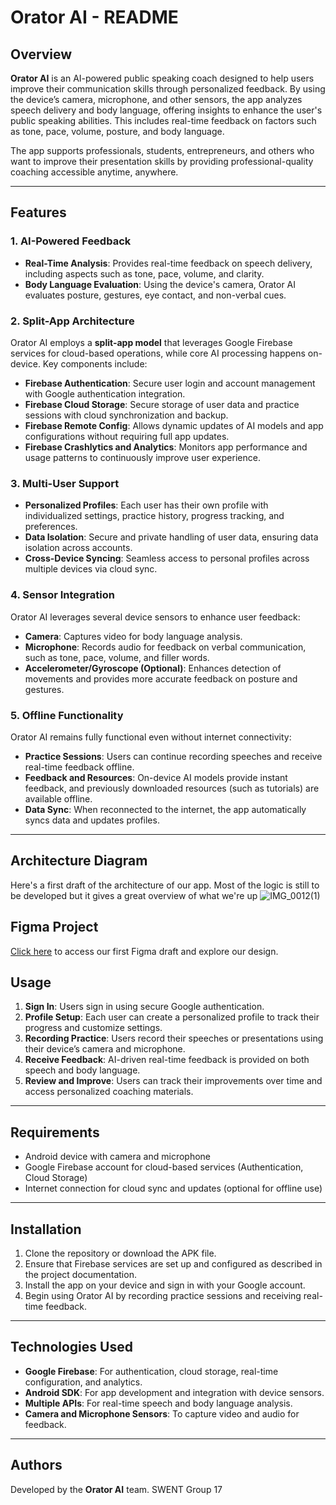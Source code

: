 # Orator AI - README

## Overview

**Orator AI** is an AI-powered public speaking coach designed to help users improve their communication skills through personalized feedback. By using the device’s camera, microphone, and other sensors, the app analyzes speech delivery and body language, offering insights to enhance the user's public speaking abilities. This includes real-time feedback on factors such as tone, pace, volume, posture, and body language.

The app supports professionals, students, entrepreneurs, and others who want to improve their presentation skills by providing professional-quality coaching accessible anytime, anywhere.

---

## Features

### 1. **AI-Powered Feedback**
- **Real-Time Analysis**: Provides real-time feedback on speech delivery, including aspects such as tone, pace, volume, and clarity.
- **Body Language Evaluation**: Using the device's camera, Orator AI evaluates posture, gestures, eye contact, and non-verbal cues.

### 2. **Split-App Architecture**
Orator AI employs a **split-app model** that leverages Google Firebase services for cloud-based operations, while core AI processing happens on-device. Key components include:
- **Firebase Authentication**: Secure user login and account management with Google authentication integration.
- **Firebase Cloud Storage**: Secure storage of user data and practice sessions with cloud synchronization and backup.
- **Firebase Remote Config**: Allows dynamic updates of AI models and app configurations without requiring full app updates.
- **Firebase Crashlytics and Analytics**: Monitors app performance and usage patterns to continuously improve user experience.

### 3. **Multi-User Support**
- **Personalized Profiles**: Each user has their own profile with individualized settings, practice history, progress tracking, and preferences.
- **Data Isolation**: Secure and private handling of user data, ensuring data isolation across accounts.
- **Cross-Device Syncing**: Seamless access to personal profiles across multiple devices via cloud sync.

### 4. **Sensor Integration**
Orator AI leverages several device sensors to enhance user feedback:
- **Camera**: Captures video for body language analysis.
- **Microphone**: Records audio for feedback on verbal communication, such as tone, pace, volume, and filler words.
- **Accelerometer/Gyroscope (Optional)**: Enhances detection of movements and provides more accurate feedback on posture and gestures.

### 5. **Offline Functionality**
Orator AI remains fully functional even without internet connectivity:
- **Practice Sessions**: Users can continue recording speeches and receive real-time feedback offline.
- **Feedback and Resources**: On-device AI models provide instant feedback, and previously downloaded resources (such as tutorials) are available offline.
- **Data Sync**: When reconnected to the internet, the app automatically syncs data and updates profiles.

---

## Architecture Diagram
Here's a first draft of the architecture of our app. Most of the logic is still to be developed but it gives a great overview of what we're up
![IMG_0012(1)](https://github.com/user-attachments/assets/d1ca4775-efc0-4561-9205-18d61b1551cf)


## Figma Project

[Click here](https://www.figma.com/design/OvKRhZaDIyr1hJv4Nmcsks/swent?node-id=36-15&t=3CUvDmxivQfOh4vY-1) to access our first Figma draft and explore our design.

## Usage

1. **Sign In**: Users sign in using secure Google authentication.
2. **Profile Setup**: Each user can create a personalized profile to track their progress and customize settings.
3. **Recording Practice**: Users record their speeches or presentations using their device’s camera and microphone.
4. **Receive Feedback**: AI-driven real-time feedback is provided on both speech and body language.
5. **Review and Improve**: Users can track their improvements over time and access personalized coaching materials.

---

## Requirements

- Android device with camera and microphone
- Google Firebase account for cloud-based services (Authentication, Cloud Storage)
- Internet connection for cloud sync and updates (optional for offline use)

---

## Installation

1. Clone the repository or download the APK file.
2. Ensure that Firebase services are set up and configured as described in the project documentation.
3. Install the app on your device and sign in with your Google account.
4. Begin using Orator AI by recording practice sessions and receiving real-time feedback.

---

## Technologies Used

- **Google Firebase**: For authentication, cloud storage, real-time configuration, and analytics.
- **Android SDK**: For app development and integration with device sensors.
- **Multiple APIs**: For real-time speech and body language analysis.
- **Camera and Microphone Sensors**: To capture video and audio for feedback.

---

## Authors

Developed by the **Orator AI** team.
SWENT Group 17 
